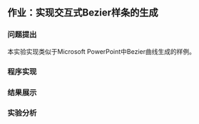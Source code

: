 ## 作业：实现交互式Bezier样条的生成
### 问题提出
本实验实现类似于Microsoft PowerPoint中Bezier曲线生成的样例。
### 程序实现
### 结果展示
### 实验分析

